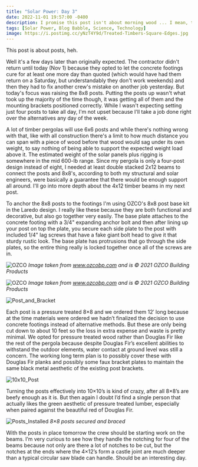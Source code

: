 ```yaml
---
title: "Solar Power: Day 3"
date: 2022-11-01 19:57:00 -0400
description: I promise this post isn't about morning wood ... I mean, that would be just silly...
tags: [Solar Power, Blog Babble, Science, Technology]
image: https://i.postimg.cc/yNzT4Y9d/Treated-Timbers-Square-Edges.jpg
---
```


This post is about posts, heh.

Well it's a few days later than originally expected.  The contractor didn't return until today (Nov 1) because they opted to let the concrete footings cure for at least one more day than quoted (which would have had them return on a Saturday, but understandably they don't work weekends) and then they had to fix another crew's mistake on another job yesterday.  But today's focus was raising the 8x8 posts.  Putting the posts up wasn't what took up the majority of the time though, it was getting all of them and the mounting brackets positioned correctly.  While I wasn't expecting setting just four posts to take all day, I'm not upset because I'll take a job done right over the alternatives any day of the week.

A lot of timber pergolas will use 6x6 posts and while there's nothing wrong with that, like with all construction there's a limit to how much distance you can span with a piece of wood before that wood would sag under its own weight, to say nothing of being able to support the expected weight load above it.  The estimated weight of the solar panels plus rigging is somewhere in the mid 600-lb range.  Since my pergola is only a four-post design instead of eight, I needed at least double stacked 2x12 beams to connect the posts and 8x8's, according to both my structural and solar engineers, were basically a guarantee that there would be enough support all around.  I'll go into more depth about the 4x12 timber beams in my next post.

To anchor the 8x8 posts to the footings I'm using OZCO's 8x8 post base kit in the Laredo design. I really like these because they are both functional and decorative, but also go together very easily. The base plate attaches to the concrete footing with a 3/4" expanding anchor bolt and then after lining up your post on top the plate, you secure each side plate to the post with included 1/4" lag screws that have a fake giant bolt head to give it that sturdy rustic look. The base plate has protrusions that go through the side plates, so the entire thing really is locked together once all of the screws are in.

![OZCO](https://i.postimg.cc/Yq8sNP40/ozco_56609_0000.jpg)
*<i>Image taken from www.ozcobp.com and is © 2021 OZCO Building Products</i>*

![OZCO](https://i.postimg.cc/FHBC8JVQ/ozco_56609_8X8-PB-LS_LineArt-Dimensions.jpg)
*<i>Image taken from www.ozcobp.com and is © 2021 OZCO Building Products</i>*

![Post_and_Bracket](https://i.postimg.cc/8CLd4Fy4/SolarPergolaPostAndBracket.png)

Each post is a pressure treated 8×8 and we ordered them 12′ long because at the time materials were ordered we hadn’t finalized the decision to use concrete footings instead of alternative methods. But these are only being cut down to about 10 feet so the loss in extra expense and waste is pretty minimal. We opted for pressure treated wood rather than Douglas Fir like the rest of the pergola because despite Douglas Fir’s excellent abilities to withstand the outdoor elements, water contact at ground level was still a concern. The working long term plan is to possibly cover these with Douglas Fir planks and possibly some faux bracket plates to maintain the same black metal aesthetic of the existing post brackets.

![10x10_Post](https://i.postimg.cc/VkxBX9F5/SolarPergolaPost10x10.png)

Turning the posts effectively into 10×10’s is kind of crazy, after all 8×8’s are beefy enough as it is. But then again I doubt I’d find a single person that actually likes the green aesthetic of pressure treated lumber, especially when paired against the beautiful red of Douglas Fir.

![Posts_Installed](https://i.postimg.cc/Xq4CQQZ7/IMG-20221102-095717.jpg)
*<i>8×8 posts secured and braced</i>*

With the posts in place tomorrow the crew should be starting work on the beams. I’m very curious to see how they handle the notching for four of the beams because not only are there a lot of notches to be cut, but the notches at the ends where the 4×12’s form a castle joint are much deeper than a typical circular saw blade can handle. Should be an interesting day.
